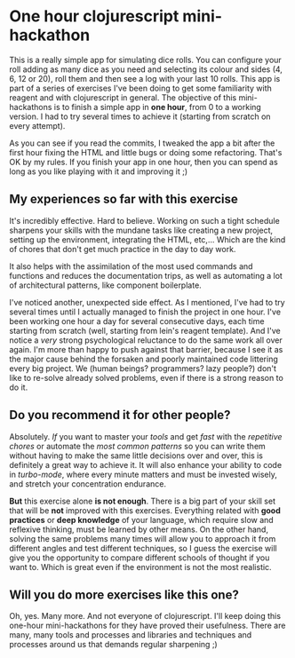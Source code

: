 # One hour clojurescript mini-hackathon

This is a really simple app for simulating dice rolls. You can configure your roll adding as many dice as you need and selecting its colour and sides (4, 6, 12 or 20), roll them and then see a log with your last 10 rolls. This app is part of a series of exercises I've been doing to get some familiarity with reagent and with clojurescript in general. The objective of this mini-hackathons is to finish a simple app in **one hour**, from 0 to a working version. I had to try several times to achieve it (starting from scratch on every attempt).

As you can see if you read the commits, I tweaked the app a bit after the first hour fixing the HTML and little bugs or doing some refactoring. That's OK by my rules. If you finish your app in one hour, then you can spend as long as you like playing with it and improving it ;)

## My experiences so far with this exercise

It's incredibly effective. Hard to believe. Working on such a tight schedule sharpens your skills with the mundane tasks like creating a new project, setting up the environment, integrating the HTML, etc,... Which are the kind of chores that don't get much practice in the day to day work.

It also helps with the assimilation of the most used commands and functions and reduces the documentation trips, as well as automating a lot of architectural patterns, like component boilerplate.

I've noticed another, unexpected side effect. As I mentioned, I've had to try several times until I actually managed to finish the project in one hour. I've been working one hour a day for several consecutive days, each time starting from scratch (well, starting from lein's reagent template). And I've notice a *very* strong psychological reluctance to do the same work all over again. I'm more than happy to push against that barrier, because I see it as the major cause behind the forsaken and poorly maintained code littering every big project. We (human beings? programmers? lazy people?) don't like to re-solve already solved problems, even if there is a strong reason to do it.

## Do you recommend it for other people?

Absolutely. *If* you want to master your *tools* and get *fast* with the *repetitive chores* or automate the *most common patterns* so you can write them without having to make the same little decisions over and over, this is definitely a great way to achieve it. It will also enhance your ability to code in *turbo-mode*, where every minute matters and must be invested wisely, and stretch your concentration endurance.

**But** this exercise alone **is not enough**. There is a big part of your skill set that will be **not** improved with this exercises. Everything related with **good practices** or **deep knowledge** of your language, which require slow and reflexive thinking, must be learned by other means. On the other hand, solving the same problems many times will allow you to approach it from different angles and test different techniques, so I guess the exercise will give you the opportunity to compare different schools of thought if you want to. Which is great even if the environment is not the most realistic.

## Will you do more exercises like this one?

Oh, yes. Many more. And not everyone of clojurescript. I'll keep doing this one-hour mini-hackathons for they have proved their usefulness. There are many, many tools and processes and libraries and techniques and processes around us that demands regular sharpening ;)
